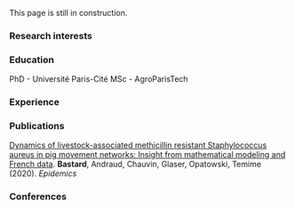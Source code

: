 This page is still in construction.

### Research interests

### Education
PhD - Université Paris-Cité
MSc - AgroParisTech

### Experience

### Publications

[Dynamics of livestock-associated methicillin resistant Staphylococcus aureus in pig movement networks: Insight from mathematical modeling and French data](https://www.sciencedirect.com/science/article/pii/S1755436519301082). **Bastard**, Andraud, Chauvin, Glaser, Opatowski, Temime (2020). *Epidemics*

### Conferences
